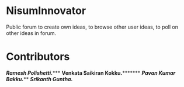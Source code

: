 NisumInnovator
==============

Public forum to create own ideas, to browse other user ideas, to poll on other ideas in forum.


Contributors
===============
*******Ramesh Polishetti.**********
**Venkata Saikiran Kokku.*********
*******Pavan Kumar Bakku.*********
*********Srikanth Guntha.*********
